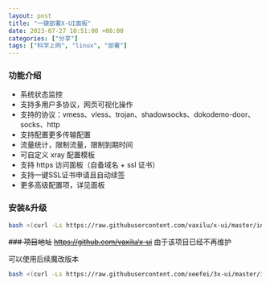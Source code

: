 ```yaml
---
layout: post
title: "一键部署X-UI面板"
date: 2023-07-27 10:51:00 +08:00
categories: ["分享"]
tags: ["科学上网", "linux", "部署"]
---
```


### 功能介绍
- 系统状态监控
- 支持多用户多协议，网页可视化操作
- 支持的协议：vmess、vless、trojan、shadowsocks、dokodemo-door、socks、http
- 支持配置更多传输配置
- 流量统计，限制流量，限制到期时间
- 可自定义 xray 配置模板
- 支持 https 访问面板（自备域名 + ssl 证书）
- 支持一键SSL证书申请且自动续签
- 更多高级配置项，详见面板

### 安装&升级

```BASH
bash <(curl -Ls https://raw.githubusercontent.com/vaxilu/x-ui/master/install.sh)
```


~~### 项目地址~~
~~https://github.com/vaxilu/x-ui~~
由于该项目已经不再维护

可以使用后续魔改版本
```bash
bash <(curl -Ls https://raw.githubusercontent.com/xeefei/3x-ui/master/install.sh)
```